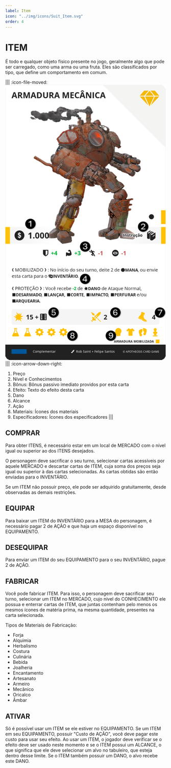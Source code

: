 ```yaml
---
label: Item
icon: "../img/icons/Suit_Item.svg"
order: 4
---
```


# ITEM

É todo e qualquer objeto físico presente no jogo, geralmente algo que pode ser carregado, como uma arma ou uma fruta. Eles são classificados por tipo, que define um comportamento em comum.

||| :icon-file-moved:
![](../img/cards/item.png)
||| :icon-arrow-down-right:
1.	Preço
2.	Nível e Conhecimentos
3.	Bônus: Bônus passivo imediato providos por esta carta
4.	Efeito: Texto do efeito desta carta
5.	Dano
6.	Alcance
7.	Ação
8.	Materiais: Ícones dos materiais
9.	Especificadores: Ícones dos especificadores
|||

## COMPRAR
Para obter ITENS, é necessário estar em um local de MERCADO com o nível igual ou superior ao dos ITENS desejados.

O personagem deve sacrificar o seu turno, selecionar cartas acessíveis por aquele MERCADO e descartar cartas de ITEM, cuja soma dos preços seja igual ou superior à das cartas selecionadas. As cartas obtidas são então enviadas para o INVENTÁRIO.

Se um ITEM não possuir preço, ele pode ser adquirido gratuitamente, desde observadas as demais restrições.

## EQUIPAR
Para baixar um ITEM do INVENTÁRIO para a MESA do personagem, é necessário pagar 2 de AÇÃO e que haja um espaço disponível no EQUIPAMENTO.

## DESEQUIPAR
Para enviar um ITEM do seu EQUIPAMENTO para o seu INVENTÁRIO, pague 2 de AÇÃO.

## FABRICAR
Você pode fabricar ITEM. Para isso, o personagem deve sacrificar seu turno, selecionar um ITEM no MERCADO, cujo nível do CONHECIMENTO ele possua e enterrar cartas de ITEM, que juntas contenham pelo menos os mesmos ícones de matéria prima, na mesma quantidade, presentes na carta selecionada.

Tipos de Materiais de Fabricação:

* Forja
* Alquimia
* Herbalismo
* Costura
* Culinária
* Bebida
* Joalheria
* Encantamento
* Artesanato
* Armeiro
* Mecânico
* Oricalco
* Âmbar

## ATIVAR
Só é possível usar um ITEM se ele estiver no EQUIPAMENTO. Se um ITEM em seu EQUIPAMENTO, possuir "Custo de AÇÃO", você deve pagar este custo para usar seu efeito.
Ao usar um ITEM, o jogador deve verificar se o efeito deve ser usado neste momento e se o ITEM possui um ALCANCE, o que significa que ele deve selecionar um alvo no tabuleiro, que esteja dentro desse limite. Se o ITEM também possuir um DANO, o alvo recebe este DANO.
